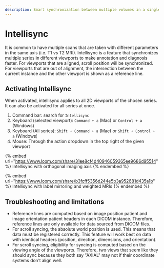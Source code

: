 ```yaml
---
description: Smart synchronization between multiple volumes in a single study.
---
```


# Intellisync

It is common to have multiple scans that are taken with different parameters in the same axis (i.e. T1 vs T2 MRI). Intellisync is a feature that synchronizes multiple series in different viewports to make annotation and diagnosis faster. For viewports that are aligned, scroll position will be synchronized. For viewports that are out of alignment, the intersection between the current instance and the other viewport is shown as a reference line.

## Activating Intellisync

When activated, intellisync applies to all 2D viewports of the chosen series. It can also be activated for all series at once.

1. Command bar: search for `Intellisync`
2. Keyboard (selected viewport): `Command + a` (Mac) or `Control + a` (Windows)
3. Keyboard (All series): `Shift + Command + a` (Mac) or `Shift + Control + a` (Windows)
4. Mouse: Through the action dropdown in the top right of the given viewport

{% embed url="https://www.loom.com/share/31ee8cf4d40946059365ee9686d95514" %}
Intellisync with orthogonal imaging axis
{% endembed %}

{% embed url="https://www.loom.com/share/b3fcff5356d244e5b3a952681d435a1b" %}
Intellisync with label mirroring and weighted MRIs
{% endembed %}

## Troubleshooting and limitations

* Reference lines are computed based on image position patient and image orientation patient headers in each DICOM instance. Therefore, reference lines are only available for data sourced from DICOM files.
* For scroll syncing, the absolute world position is used. This means that data must be registered correctly. This feature will work best on data with identical headers (position, direction, dimensions, and orientation).
* For scroll syncing, eligibility for syncing is computed based on the viewing angle of the viewports. Therefore, two views that seem like they should sync because they both say "AXIAL"  may not if their coordinate systems don't align well.
